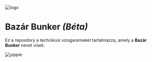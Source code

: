 ![logo](https://github.com/farkaslevente/14AA-D-Others/blob/main/MobilApp/Resources/Images/smalllogo.png)


# Bazár Bunker *(Béta)*

Ez a repository a technikusi vizsgaremeket tartalmazza, amely a **Bazár Bunker** nevet viseli. 

![yippie](https://media.tenor.com/2l4-h42qnmcAAAAi/toothless-dancing-toothless.gif)
